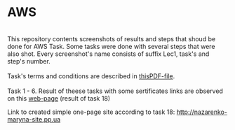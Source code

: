 # AWS
<br> This repository contents screenshots of results and steps that shoud be done for AWS Task. Some tasks were done with several steps that were also shot.
Every screenshot's name consists of suffix Lec1, task's and step's number. </br>
<br> Task's terms and conditions are described in [thisPDF-file](https://github.com/marinaimeninnik/AWS/blob/main/Task%20AWS.pdf). </br>
<br>Task 1 - 6. Result of theese tasks with some sertificates links are observed on this [web-page](http://nazarenko-maryna-site.pp.ua) (result of task 18)</br>



Link to created simple one-page site according to task 18:
http://nazarenko-maryna-site.pp.ua
